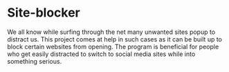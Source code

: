 # Site-blocker
We all know while surfing through the net many unwanted sites popup to distract us. This project comes at help in such cases as it can be built up to block certain websites from opening. The program is beneficial for people who get easily distracted to switch to social media sites while into something serious. 
